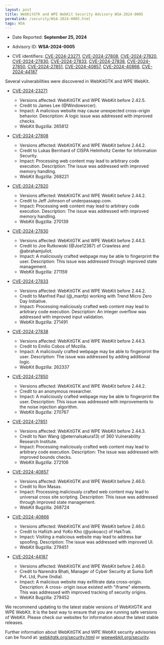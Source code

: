```yaml
---
layout: post
title: WebKitGTK and WPE WebKit Security Advisory WSA-2024-0005
permalink: /security/WSA-2024-0005.html
tags: WSA
---
```


* Date Reported: **September 25, 2024**

* Advisory ID: **WSA-2024-0005**

* CVE identifiers: [CVE-2024-23271](#CVE-2024-23271), [CVE-2024-27808](#CVE-2024-27808), [CVE-2024-27820](#CVE-2024-27820), [CVE-2024-27830](#CVE-2024-27830), [CVE-2024-27833](#CVE-2024-27833), [CVE-2024-27838](#CVE-2024-27838), [CVE-2024-27850](#CVE-2024-27850), [CVE-2024-27851](#CVE-2024-27851), [CVE-2024-40857](#CVE-2024-40857), [CVE-2024-40866](#CVE-2024-40866), [CVE-2024-44187](#CVE-2024-44187)


Several vulnerabilities were discovered in WebKitGTK and WPE WebKit.

* <a name='CVE-2024-23271' href='https://cve.mitre.org/cgi-bin/cvename.cgi?name=CVE-2024-23271'>CVE-2024-23271</a>
  * Versions affected: WebKitGTK and WPE WebKit before 2.42.5.
  * Credit to James Lee (@Windowsrcer).
  * Impact: A malicious website may cause unexpected cross-origin behavior. Description: A
    logic issue was addressed with improved checks.
  * WebKit Bugzilla: 265812

* <a name='CVE-2024-27808' href='https://cve.mitre.org/cgi-bin/cvename.cgi?name=CVE-2024-27808'>CVE-2024-27808</a>
  * Versions affected: WebKitGTK and WPE WebKit before 2.44.2.
  * Credit to Lukas Bernhard of CISPA Helmholtz Center for Information Security.
  * Impact: Processing web content may lead to arbitrary code execution. Description: The
    issue was addressed with improved memory handling.
  * WebKit Bugzilla: 268221

* <a name='CVE-2024-27820' href='https://cve.mitre.org/cgi-bin/cvename.cgi?name=CVE-2024-27820'>CVE-2024-27820</a>
  * Versions affected: WebKitGTK and WPE WebKit before 2.44.2.
  * Credit to Jeff Johnson of underpassapp.com.
  * Impact: Processing web content may lead to arbitrary code execution. Description: The
    issue was addressed with improved memory handling.
  * WebKit Bugzilla: 270139

* <a name='CVE-2024-27830' href='https://cve.mitre.org/cgi-bin/cvename.cgi?name=CVE-2024-27830'>CVE-2024-27830</a>
  * Versions affected: WebKitGTK and WPE WebKit before 2.44.3.
  * Credit to Joe Rutkowski (@Joe12387) of Crawless and @abrahamjuliot.
  * Impact: A maliciously crafted webpage may be able to fingerprint the user.
    Description: This issue was addressed through improved state management.
  * WebKit Bugzilla: 271159

* <a name='CVE-2024-27833' href='https://cve.mitre.org/cgi-bin/cvename.cgi?name=CVE-2024-27833'>CVE-2024-27833</a>
  * Versions affected: WebKitGTK and WPE WebKit before 2.44.2.
  * Credit to Manfred Paul (@_manfp) working with Trend Micro Zero Day Initiative.
  * Impact: Processing maliciously crafted web content may lead to arbitrary code
    execution. Description: An integer overflow was addressed with improved input
    validation.
  * WebKit Bugzilla: 271491

* <a name='CVE-2024-27838' href='https://cve.mitre.org/cgi-bin/cvename.cgi?name=CVE-2024-27838'>CVE-2024-27838</a>
  * Versions affected: WebKitGTK and WPE WebKit before 2.44.3.
  * Credit to Emilio Cobos of Mozilla.
  * Impact: A maliciously crafted webpage may be able to fingerprint the user.
    Description: The issue was addressed by adding additional logic.
  * WebKit Bugzilla: 262337

* <a name='CVE-2024-27850' href='https://cve.mitre.org/cgi-bin/cvename.cgi?name=CVE-2024-27850'>CVE-2024-27850</a>
  * Versions affected: WebKitGTK and WPE WebKit before 2.44.2.
  * Credit to an anonymous researcher.
  * Impact: A maliciously crafted webpage may be able to fingerprint the user.
    Description: This issue was addressed with improvements to the noise injection
    algorithm.
  * WebKit Bugzilla: 270767

* <a name='CVE-2024-27851' href='https://cve.mitre.org/cgi-bin/cvename.cgi?name=CVE-2024-27851'>CVE-2024-27851</a>
  * Versions affected: WebKitGTK and WPE WebKit before 2.44.3.
  * Credit to Nan Wang (@eternalsakura13) of 360 Vulnerability Research Institute.
  * Impact: Processing maliciously crafted web content may lead to arbitrary code
    execution. Description: The issue was addressed with improved bounds checks.
  * WebKit Bugzilla: 272106

* <a name='CVE-2024-40857' href='https://cve.mitre.org/cgi-bin/cvename.cgi?name=CVE-2024-40857'>CVE-2024-40857</a>
  * Versions affected: WebKitGTK and WPE WebKit before 2.46.0.
  * Credit to Ron Masas.
  * Impact: Processing maliciously crafted web content may lead to universal cross site
    scripting. Description: This issue was addressed through improved state management.
  * WebKit Bugzilla: 268724

* <a name='CVE-2024-40866' href='https://cve.mitre.org/cgi-bin/cvename.cgi?name=CVE-2024-40866'>CVE-2024-40866</a>
  * Versions affected: WebKitGTK and WPE WebKit before 2.46.0.
  * Credit to Hafiizh and YoKo Kho (@yokoacc) of HakTrak.
  * Impact: Visiting a malicious website may lead to address bar spoofing. Description:
    The issue was addressed with improved UI.
  * WebKit Bugzilla: 279451

* <a name='CVE-2024-44187' href='https://cve.mitre.org/cgi-bin/cvename.cgi?name=CVE-2024-44187'>CVE-2024-44187</a>
  * Versions affected: WebKitGTK and WPE WebKit before 2.46.0.
  * Credit to Narendra Bhati, Manager of Cyber Security at Suma Soft Pvt. Ltd, Pune (India).
  * Impact: A malicious website may exfiltrate data cross-origin. Description: A cross-
    origin issue existed with "iframe" elements. This was addressed with improved tracking
    of security origins.
  * WebKit Bugzilla: 279452

We recommend updating to the latest stable versions of WebKitGTK and WPE WebKit. It is the
best way to ensure that you are running safe versions of WebKit. Please check our websites
for information about the latest stable releases.

Further information about WebKitGTK and WPE WebKit security advisories can be found at:
[webkitgtk.org/security.html](https://webkitgtk.org/security.html) or
[wpewebkit.org/security](https://wpewebkit.org/security).
